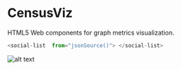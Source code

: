 CensusViz
==========

HTML5 Web components for graph metrics visualization.

```javascript
<social-list  from="jsonSource()"> </social-list>
```
![alt text](http://cl.ly/image/391r0o2r041C/Screen%20Shot%202014-06-06%20at%2011.21.11%20AM.png "Demo Image.")
